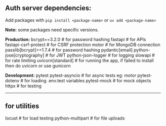 ## Auth server dependencies:

Add packages with `pip install <package-name>` or `uv add <package-name>`

**Note:** some packages need specific versions.

**Production:**
bcrypt==3.2.0 # for password hashing
fastapi # for APIs
fastapi-csrf-protect # for CSRF protection
motor # for MongoDB connection
passlib[bcrypt]==1.7.4 # for password hashing
pydantic[email]
python-jose[cryptography] # for JWT
python-json-logger # for logging
slowapi # for rate limiting
uvicorn[standard] # for running the app, if failed to install then do uvicorn or use gunicorn

**Development:**
pytest
pytest-asyncio # for async tests eg: motor
pytest-dotenv # for loading .env.test variables
pytest-mock # for mock objects
httpx # for testing

---

## for utilities

locust # for load testing
python-multipart # for file uploads
